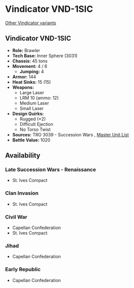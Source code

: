 # Vindicator VND-1SIC 

[Other Vindicator variants](../vindicator.md) 

## Vindicator VND-1SIC 

- **Role:** Brawler 
- **Tech Base:** Inner Sphere (3031) 
- **Chassis:** 45 tons 
- **Movement:** 4 / 6 
  - **Jumping:** 4 
- **Armor:** 144 
- **Heat Sinks:** 15 (15) 
- **Weapons:** 
  - Large Laser 
  - LRM 10 (ammo: 12) 
  - Medium Laser 
  - Small Laser 
- **Design Quirks:** 
  - Rugged (×2) 
  - Difficult Ejection 
  - No Torso Twist 
- **Sources:** TRO 3039 - Succession Wars , [Master Unit List](http://masterunitlist.info/Unit/Details/3424/vindicator-vnd-1sic) 
- **Battle Value:** 1020 

## Availability 

### Late Succession Wars - Renaissance 

- St. Ives Compact 

### Clan Invasion 

- St. Ives Compact 

### Civil War 

- Capellan Confederation 
- St. Ives Compact 

### Jihad 

- Capellan Confederation 

### Early Republic 

- Capellan Confederation 

